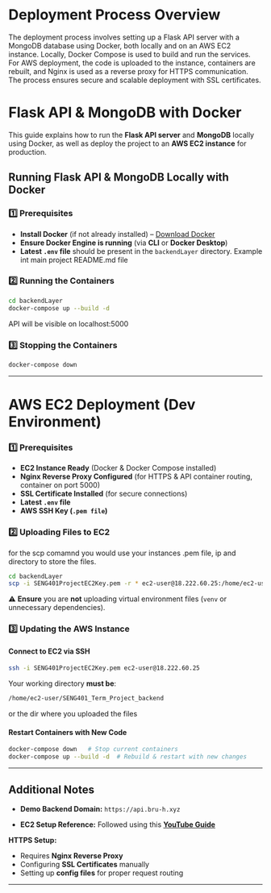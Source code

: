 # Deployment Process Overview

The deployment process involves setting up a Flask API server with a MongoDB database using Docker, both locally and on an AWS EC2 instance. Locally, Docker Compose is used to build and run the services. For AWS deployment, the code is uploaded to the instance, containers are rebuilt, and Nginx is used as a reverse proxy for HTTPS communication. The process ensures secure and scalable deployment with SSL certificates.

# **Flask API & MongoDB with Docker**

This guide explains how to run the **Flask API server** and **MongoDB** locally using Docker, as well as deploy the project to an **AWS EC2 instance** for production.

## **Running Flask API & MongoDB Locally with Docker**

### **1️⃣ Prerequisites**
* **Install Docker** (if not already installed) – [Download Docker](https://www.docker.com/get-started)  
* **Ensure Docker Engine is running** (via **CLI** or **Docker Desktop**)  
* **Latest `.env` file** should be present in the `backendLayer` directory. Example int main project README.md file 

### **2️⃣ Running the Containers**
```sh
cd backendLayer
docker-compose up --build -d
```
API will be visible on localhost:5000

### **3️⃣ Stopping the Containers**
```sh
docker-compose down
```

---

# **AWS EC2 Deployment (Dev Environment)**

### **1️⃣ Prerequisites**
* **EC2 Instance Ready** (Docker & Docker Compose installed)  
* **Nginx Reverse Proxy Configured** (for HTTPS & API container routing, container on port 5000)  
* **SSL Certificate Installed** (for secure connections)  
* **Latest `.env` file**  
* **AWS SSH Key (`.pem file`)**  

### **2️⃣ Uploading Files to EC2**
for the scp comamnd you would use your instances .pem file, ip and directory to store the files.
```sh
cd backendLayer
scp -i SENG401ProjectEC2Key.pem -r * ec2-user@18.222.60.25:/home/ec2-user/SENG401_Term_Project_backend
```
⚠️ **Ensure** you are **not** uploading virtual environment files (`venv` or unnecessary dependencies).  

### **3️⃣ Updating the AWS Instance**

#### **Connect to EC2 via SSH**
```sh
ssh -i SENG401ProjectEC2Key.pem ec2-user@18.222.60.25
```
Your working directory **must be**:  
```sh
/home/ec2-user/SENG401_Term_Project_backend
```
or the dir where you uploaded the files

#### **Restart Containers with New Code**
```sh
docker-compose down   # Stop current containers
docker-compose up --build -d  # Rebuild & restart with new changes
```

---

## **Additional Notes**
* **Demo Backend Domain:** `https://api.bru-h.xyz`  

* **EC2 Setup Reference:** Followed using this **[YouTube Guide](https://www.youtube.com/watch?v=qNIniDftAcU)**  

 **HTTPS Setup:**  
- Requires **Nginx Reverse Proxy**  
- Configuring **SSL Certificates** manually  
- Setting up **config files** for proper request routing  

---